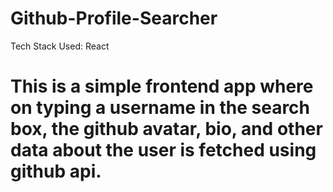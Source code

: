 # Github-Profile-Searcher
Tech Stack Used: React
# This is a simple frontend app where on typing a username in the search box, the github avatar, bio, and other data about the user is fetched using github api.
